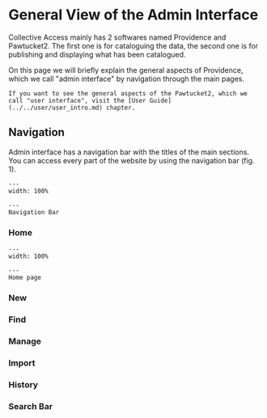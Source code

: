 # General View of the Admin Interface

Collective Access mainly has 2 softwares named Providence and Pawtucket2. The first one is for cataloguing the data, the second one is for publishing and displaying what has been catalogued. 

On this page we will briefly explain the general aspects of Providence, which we call "admin interface" by navigation through the main pages. 

```{note}
If you want to see the general aspects of the Pawtucket2, which we call "user interface", visit the [User Guide](../../user/user_intro.md) chapter. 
```

## Navigation

Admin interface has a navigation bar with the titles of the main sections. You can access every part of the website by using the navigation bar (fig. 1). 

```{figure} ../../../../_static/images/user_documentation/admin/AdminUI_NavBar.png
---
width: 100%

---
Navigation Bar
```

### Home

```{figure} ../../../../_static/images/user_documentation/admin/AdminUI_Home_01.png
---
width: 100%

---
Home page
```

### New

### Find

### Manage

### Import

### History

### Search Bar